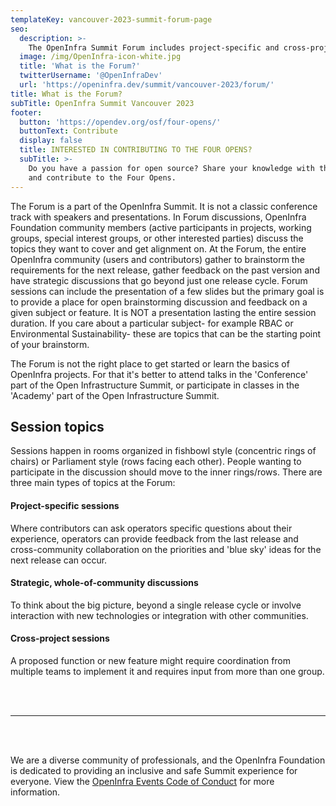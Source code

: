 ```yaml
---
templateKey: vancouver-2023-summit-forum-page
seo:
  description: >-
    The OpenInfra Summit Forum includes project-specific and cross-project sessions, and community discussions.
  image: /img/OpenInfra-icon-white.jpg
  title: 'What is the Forum?'
  twitterUsername: '@OpenInfraDev'
  url: 'https://openinfra.dev/summit/vancouver-2023/forum/'
title: What is the Forum?
subTitle: OpenInfra Summit Vancouver 2023
footer:
  button: 'https://opendev.org/osf/four-opens/'
  buttonText: Contribute
  display: false
  title: INTERESTED IN CONTRIBUTING TO THE FOUR OPENS?
  subTitle: >-
    Do you have a passion for open source? Share your knowledge with the world
    and contribute to the Four Opens.
---
```

The Forum is a part of the OpenInfra Summit. It is not a classic conference track with speakers and presentations. In Forum discussions, OpenInfra Foundation community members (active participants in projects, working groups, special interest groups, or other interested parties) discuss the topics they want to cover and get alignment on.
At the Forum, the entire OpenInfra community (users and contributors) gather to brainstorm the requirements for the next release, gather feedback on the past version and have strategic discussions that go beyond just one release cycle. 
Forum sessions can include the presentation of a few slides but the primary goal is to provide a place for open brainstorming discussion and feedback on a given subject or feature. It is NOT a presentation lasting the entire session duration. If you care about a particular subject- for example RBAC or Environmental Sustainability- these are topics that can be the starting point of your brainstorm.

The Forum is not the right place to get started or learn the basics of OpenInfra projects. For that it's better to attend talks in the 'Conference' part of the Open Infrastructure Summit, or participate in classes in the 'Academy' part of the Open Infrastructure Summit.

## Session topics

Sessions happen in rooms organized in fishbowl style (concentric rings of chairs) or Parliament style (rows facing each other). People wanting to participate in the discussion should move to the inner rings/rows. There are three main types of topics at the Forum:


#### Project-specific sessions

Where contributors can ask operators specific questions about their experience, operators can provide feedback from the last release and cross-community collaboration on the priorities and 'blue sky' ideas for the next release can occur.

#### Strategic, whole-of-community discussions

To think about the big picture, beyond a single release cycle or involve interaction with new technologies or integration with other communities.

#### Cross-project sessions

A proposed function or new feature might require coordination from multiple teams to implement it and requires input from more than one group.


<br />
<br />

----

<br />
<br />

We are a diverse community of professionals, and the OpenInfra Foundation is dedicated to providing an inclusive and safe Summit experience for everyone. View the [OpenInfra Events Code of Conduct](/legal/code-of-conduct/events) for more information.